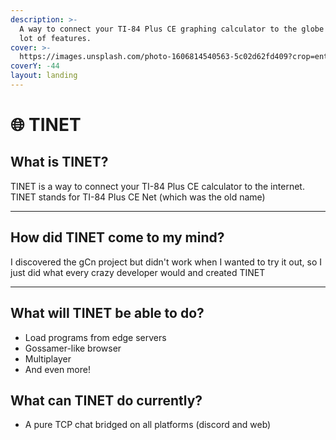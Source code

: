 ```yaml
---
description: >-
  A way to connect your TI-84 Plus CE graphing calculator to the globe with a
  lot of features.
cover: >-
  https://images.unsplash.com/photo-1606814540563-5c02d62fd409?crop=entropy&cs=srgb&fm=jpg&ixid=M3wxOTcwMjR8MHwxfHNlYXJjaHw4fHxpbnRlcm5ldCUyMGZpYmVyfGVufDB8fHx8MTY5Mzg1MDg3Mnww&ixlib=rb-4.0.3&q=85
coverY: -44
layout: landing
---
```


# 🌐 TINET

## What is TINET?

TINET is a way to connect your TI-84 Plus CE calculator to the internet.\
TINET stands for TI-84 Plus CE Net (which was the old name)

***

## How did TINET come to my mind?

I discovered the gCn project but didn't work when I wanted to try it out, so I just did what every crazy developer would and created TINET

***

## What will TINET be able to do?

* Load programs from edge servers
* Gossamer-like browser
* Multiplayer
* And even more!

## What can TINET do currently?

* A pure TCP chat bridged on all platforms (discord and web)
